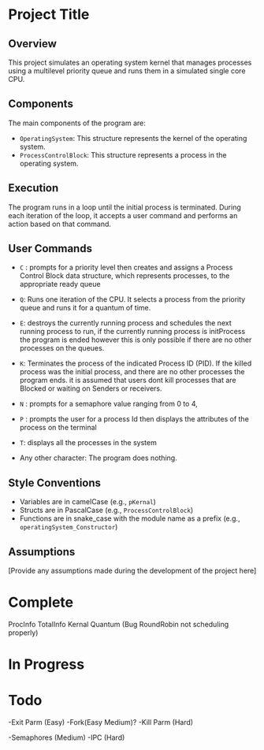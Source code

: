 # Project Title

## Overview

This project simulates an operating system kernel that manages processes using a multilevel priority queue and runs them in a simulated single core CPU.

## Components

The main components of the program are:

- `OperatingSystem`: This structure represents the kernel of the operating system.
- `ProcessControlBlock`: This structure represents a process in the operating system.

## Execution

The program runs in a loop until the initial process is terminated. During each iteration of the loop, it accepts a user command and performs an action based on that command.

## User Commands
- `C` : prompts for a priority level then creates and assigns a Process Control Block data structure, which represents processes, to the appropriate ready queue 

- `Q`: Runs one iteration of the CPU. It selects a process from the priority queue and runs it for a quantum of time. 

- `E`: destroys the currently running process and schedules the next running process to run, if the currently running process is initProcess the program is ended however this is only possible if there are no other processes on the queues.

- `K`: Terminates the process of the indicated Process ID (PID). If the killed process was the initial process, and there are no other processes the program ends. it is assumed that users dont kill processes that are Blocked or waiting on Senders or receivers.

- `N` : prompts for a semaphore value ranging from 0 to 4, 

- `P` : prompts the user for a process Id then displays the attributes of the process on the terminal

- `T`: displays all the processes in the system

- Any other character: The program does nothing.

## Style Conventions

- Variables are in camelCase (e.g., `pKernal`)
- Structs are in PascalCase (e.g., `ProcessControlBlock`)
- Functions are in snake_case with the module name as a prefix (e.g., `operatingSystem_Constructor`)

## Assumptions

[Provide any assumptions made during the development of the project here]

# Complete
ProcInfo
TotalInfo
Kernal
Quantum (Bug RoundRobin not scheduling properly)
# In Progress

 # Todo
 -Exit Parm (Easy)
 -Fork(Easy Medium)?
 -Kill Parm (Hard)

 -Semaphores (Medium)
 -IPC (Hard)